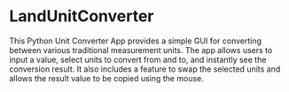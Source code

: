 # LandUnitConverter
This Python Unit Converter App provides a simple GUI for converting between various traditional measurement units. The app allows users to input a value, select units to convert from and to, and instantly see the conversion result. It also includes a feature to swap the selected units and allows the result value to be copied using the mouse.
